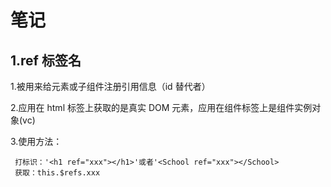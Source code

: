 # 笔记

## 1.ref 标签名

1.被用来给元素或子组件注册引用信息（id 替代者）

2.应用在 html 标签上获取的是真实 DOM 元素，应用在组件标签上是组件实例对象(vc)

3.使用方法：

     打标识：'<h1 ref="xxx"></h1>'或者'<School ref="xxx"></School>
     获取：this.$refs.xxx
